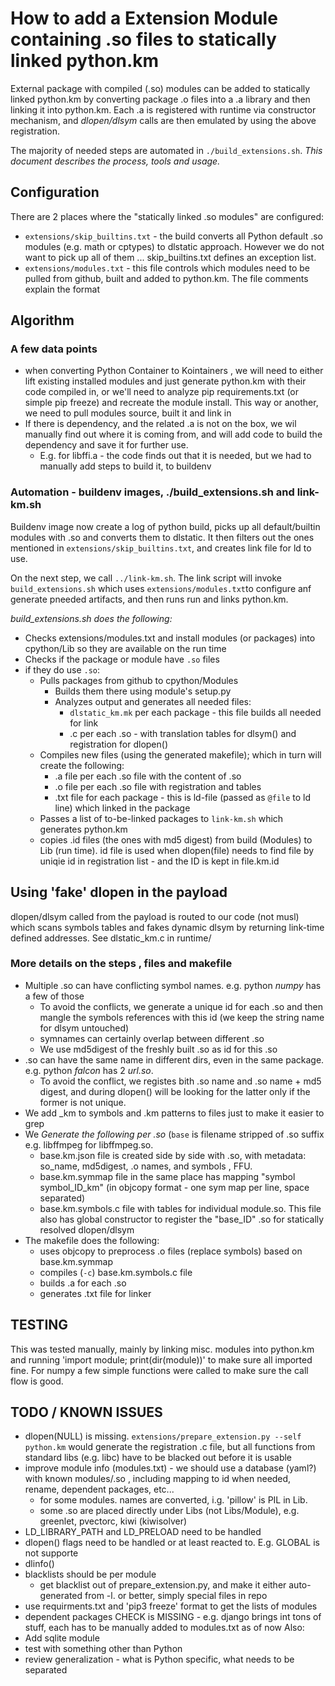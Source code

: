 # How to add a Extension Module containing .so files to statically linked python.km

External package with compiled (.so) modules can be added to statically linked python.km by converting package .o files into a .a library and then linking it into python.km. Each .a is registered with runtime via constructor mechanism, and *dlopen/dlsym* calls are then emulated by using the above registration.

The majority of needed steps are automated in `./build_extensions.sh`. *This document describes the process, tools and usage.*

## Configuration

There are 2 places where the "statically linked .so modules" are configured:

* `extensions/skip_builtins.txt` - the build converts all Python default .so modules  (e.g. math or cptypes) to dlstatic approach. However we do not want to pick up all of them ... skip_builtins.txt defines an exception list.
* `extensions/modules.txt` - this file controls which modules need to be pulled from github, built and added to python.km. The file comments explain the format


## Algorithm

### A few data points

* when converting Python Container to Kointainers , we will need to either lift existing installed modules and just generate python.km with their code compiled in, or we'll need to analyze pip requirements.txt (or simple pip freeze) and recreate the module install. This way or another, we need to pull modules source, built it and link in
* If there is dependency, and the related .a is not on the box, we wil manually find out where it is coming from, and will add code to build the dependency and save it for further use.
  * E.g. for libffi.a - the code finds out that it is needed, but we had to manually add steps to build it, to buildenv

### Automation - buildenv images, ./build_extensions.sh and link-km.sh

Buildenv image now create a log of python build,  picks up all default/builtin modules with .so and converts them to dlstatic. It then filters out the ones mentioned in `extensions/skip_builtins.txt`, and creates link file for ld to use.

On the next step, we call `../link-km.sh`. The link script will invoke `build_extensions.sh` which uses `extensions/modules.txt`to configure anf generate pneeded artifacts, and then runs run and links python.km.

*build_extensions.sh does the following:*

* Checks extensions/modules.txt and install modules (or packages) into cpython/Lib so they are available on the run time
* Checks if the package or module have `.so` files
* if they do use `.so`:
  * Pulls packages  from github to cpython/Modules
    * Builds them there using module's setup.py
    * Analyzes output and generates all needed files:
      * `dlstatic_km.mk` per each package - this file builds all needed for link
      * .c per each .so - with translation tables for dlsym() and registration for dlopen()
  * Compiles new files (using the generated makefile); which in turn will create the following:
    * .a file per each .so file with the content of .so
    * .o file per each .so file with registration and tables
    * .txt file for each package - this is ld-file (passed as `@file` to ld line) which linked in the package
  * Passes a list of to-be-linked packages to `link-km.sh` which generates python.km
  * copies .id files (the ones with md5 digest) from build (Modules) to Lib (run time). id file is used when dlopen(file) needs to find file by uniqie id in registration list - and the ID is kept in file.km.id

## Using 'fake' dlopen in the payload

dlopen/dlsym called from the payload is  routed to our code (not musl) which scans symbols tables and fakes dynamic dlsym by returning link-time defined addresses. See dlstatic_km.c in runtime/

### More details on the  steps , files and makefile

* Multiple .so can have conflicting symbol names. e.g. python *numpy* has a few of those
  * To avoid the conflicts, we generate a unique id for each .so and then mangle the symbols references with this id (we keep the string name for dlsym untouched)
  * symnames can certainly overlap between different .so
  * We use md5digest of the freshly built .so as id for this .so
* .so can have the same name in different dirs, even in the same package. e.g. python *falcon* has 2 *url.so*.
  * To avoid the conflict, we registes bith .so name and .so name + md5 digest, and during dlopen() will be looking for the latter only if the former is not unique.
* We add _km to symbols and .km patterns to files just to make it easier to grep
* We *Generate the following per .so*  (`base` is filename stripped of .so suffix e.g. libffmpeg for libffmpeg.so.
  * base.km.json file is created side by side with .so,  with metadata: so_name, md5digest, .o names, and symbols , FFU.
  * base.km.symmap file in the same place has mapping "symbol symbol_ID_km" (in objcopy format - one sym map per line, space separated)
  * base.km.symbols.c file with tables for individual module.so. This file also has global constructor to register the "base_ID" .so for statically resolved dlopen/dlsym
* The makefile does the following:
  * uses objcopy to preprocess .o files (replace symbols) based on base.km.symmap
  * compiles (`-c`) base.km.symbols.c file
  * builds .a for each .so
  * generates .txt file for linker

## TESTING

This was tested manually, mainly by linking misc. modules into python.km and running 'import module; print(dir(module))' to make sure all imported fine.
For numpy a few simple functions were called to make sure the call flow is good.

## TODO / KNOWN ISSUES

* dlopen(NULL) is missing. `extensions/prepare_extension.py --self python.km` would generate the registration .c file, but all functions from standard libs (e.g. libc) have to be blacked out before it is usable
* improve module info (modules.txt) - we should use a database (yaml?) with known modules/.so , including mapping to id when needed, rename, dependent packages, etc...
  * for some modules. names are converted, i.g. 'pillow' is PIL in Lib.
  * some .so are placed directly under Libs (not Libs/Module), e.g. greenlet, pvectorc, kiwi (kiwisolver)
* LD_LIBRARY_PATH and LD_PRELOAD need to be handled
* dlopen() flags need to be handled or at least reacted to. E.g. GLOBAL is not supporte
* dlinfo()
* blacklists should be per module
  * get blacklist out of prepare_extension.py, and make it either auto-generated from -l. or better, simply special files in repo
* use requirments.txt and 'pip3 freeze' format to get the lists of modules
* dependent packages  CHECK is MISSING - e.g. django brings int tons of stuff, each has to be manually added to modules.txt as of now
Also:
* Add sqlite module
* test with something other than Python
* review generalization - what is Python specific, what needs to be separated
